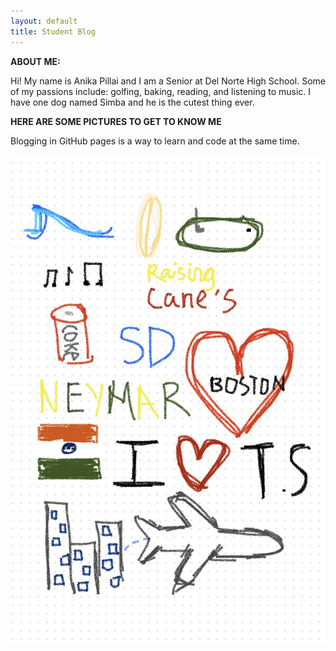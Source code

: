 ```yaml
---
layout: default
title: Student Blog
---
```



**ABOUT ME:**

Hi! My name is Anika Pillai and I am a Senior at Del Norte High School. Some of my passions include: golfing, baking, reading, and listening to music. I have one dog named Simba and he is the cutest thing ever.

**HERE ARE SOME PICTURES TO GET TO KNOW ME**

Blogging in GitHub pages is a way to learn and code at the same time. 

<img src="images/IMG_5663.jpg">
